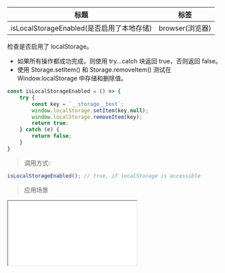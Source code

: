 |  标题   | 标签  |
|  ----  | ----  |
| isLocalStorageEnabled(是否启用了本地存储) | browser(浏览器) |

检查是否启用了 localStorage。

* 如果所有操作都成功完成，则使用 try...catch 块返回 true，否则返回 false。
* 使用 Storage.setItem() 和 Storage.removeItem() 测试在 Window.localStorage 中存储和删除值。

```js
const isLocalStorageEnabled = () => {
    try {
        const key = `__storage__test`;
        window.localStorage.setItem(key,null);
        window.localStorage.removeItem(key);
        return true;
    } catch (e) {
        return false;
    }
}
```

> 调用方式:

```js
isLocalStorageEnabled(); // true, if localStorage is accessible
```

> 应用场景

<iframe src="codes/javascript/html/isLocalStorageEnabled.html"></iframe>

